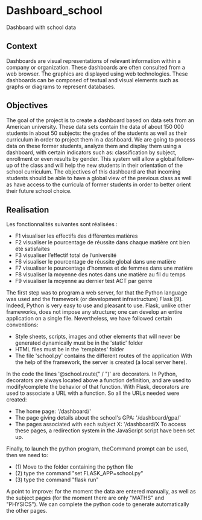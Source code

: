 # Dashboard_school
Dashboard with school data

## Context
Dashboards are visual representations of relevant information within a company or organization. These dashboards are often consulted from a web browser. The graphics are displayed using web technologies. These dashboards can be composed of textual and visual elements such as graphs or diagrams to represent databases.

## Objectives
The goal of the project is to create a dashboard based on data sets from an American university. These data sets contain the data of about 150 000 students in about 50 subjects: the grades of the students as well as their curriculum in order to project them in a dashboard. 
We are going to process data on these former students, analyze them and display them using a dashboard, with certain indicators such as: classification by subject, enrollment or even results by gender. This system will allow a global follow-up of the class and will help the new students in their orientation of the school curriculum. 
The objectives of this dashboard are that incoming students should be able to have a global view of the previous class as well as have access to the curricula of former students in order to better orient their future school choice.

## Realisation
Les fonctionnalités suivantes sont réalisées :
 - F1 visualiser les effectifs des différentes matières
 - F2 visualiser le pourcentage de réussite dans chaque matière ont bien été satisfaites
 - F3 visualiser l’effectif total de l’université
 - F6 visualiser le pourcentage de réussite global dans une matière 
 - F7 visualiser le pourcentage d’hommes et de femmes dans une matière 
 - F8 visualiser la moyenne des notes dans une matière au fil du temps 
 - F9 visualiser la moyenne au dernier test ACT par genre

The first step was to program a web server, for that the Python language was used and the framework (or development infrastructure) Flask [9]. Indeed, Python is very easy to use and pleasant to use.
Flask, unlike other frameworks, does not impose any structure; one can develop an entire application on a single file. Nevertheless, we have followed certain conventions: 
- Style sheets, scripts, images and other elements that will never be generated dynamically must be in the 'static' folder
- HTML files must be in the 'templates' folder
- The file 'school.py' contains the different routes of the application
With the help of the framework, the server is created (a local server here).

In the code the lines '@school.route(" / ")' are decorators. In Python, decorators are always located above a function definition, and are used to modify/complete the behavior of that function. With Flask, decorators are used to associate a URL with a function.
So all the URLs needed were created: 
- The home page: '/dashboard/'
- The page giving details about the school's GPA: '/dashboard/gpa/'
- The pages associated with each subject X: '/dashboard/X
To access these pages, a redirection system in the JavaScript script have been set up.

Finally, to launch the python program, theCommand prompt can be used, then we need to: 
- (1) Move to the folder containing the python file
- (2) type the command "set FLASK_APP=school.py"
- (3) type the command "flask run"

A point to improve: for the moment the data are entered manually, as well as the subject pages (for the moment there are only "MATHS" and "PHYSICS"). We can complete the python code to generate automatically the other pages.

